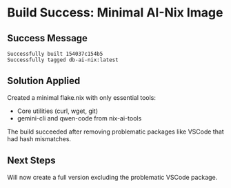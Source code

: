 # Build Success: Minimal AI-Nix Image

## Success Message
```
Successfully built 154037c154b5
Successfully tagged db-ai-nix:latest
```

## Solution Applied
Created a minimal flake.nix with only essential tools:
- Core utilities (curl, wget, git)
- gemini-cli and qwen-code from nix-ai-tools

The build succeeded after removing problematic packages like VSCode that had hash mismatches.

## Next Steps
Will now create a full version excluding the problematic VSCode package.
